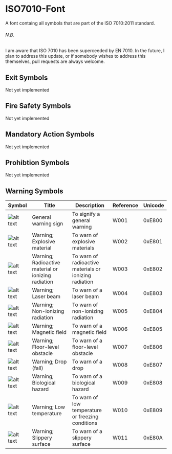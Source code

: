 ISO7010-Font
============

A font containg all symbols that are part of the ISO 7010:2011 standard.

###### N.B.
I am aware that ISO 7010 has been superceeded by EN 7010. In the future, I plan to address this update, or if somebody wishes to address this themselves, pull requests are always welcome.


## Exit Symbols
Not yet implemented

## Fire Safety Symbols
Not yet implemented

## Mandatory Action Symbols
Not yet implemented

## Prohibtion Symbols
Not yet implemented

## Warning Symbols

Symbol | Title | Description | Reference | Unicode
--- | --- | --- | --- | ---
![alt text](https://www.iso.org/iobp/graphics/grs/ISO008545_200.png "ISO 7010 W001") | General warning sign | To signify a general warning | W001 | 0xE800
![alt text](https://www.iso.org/iobp/graphics/grs/ISO008546_200.png "ISO 7010 W002") | Warning; Explosive material | To warn of explosive materials | W002 | 0xE801
![alt text](https://www.iso.org/iobp/graphics/grs/ISO008547_200.png "ISO 7010 W003") | Warning; Radioactive material or ionizing radiation | To warn of radioactive materials or ionizing radiation | W003 | 0xE802
![alt text](https://www.iso.org/iobp/graphics/grs/ISO008548_200.png "ISO 7010 W004") | Warning; Laser beam | To warn of a laser beam | W004 | 0xE803
![alt text](https://www.iso.org/iobp/graphics/grs/ISO008549_200.png "ISO 7010 W005") | Warning; Non-ionizing radiation | To warn of non-ionizing radiation | W005 | 0xE804
![alt text](https://www.iso.org/iobp/graphics/grs/ISO008550_200.png "ISO 7010 W006") | Warning; Magnetic field | To warn of a magnetic field | W006 | 0xE805
![alt text](https://www.iso.org/iobp/graphics/grs/ISO008551_200.png "ISO 7010 W007") | Warning; Floor-level obstacle | To warn of a floor-level obstacle | W007 | 0xE806
![alt text](https://www.iso.org/iobp/graphics/grs/ISO008552_200.png "ISO 7010 W008") | Warning; Drop (fall) | To warn of a drop | W008 | 0xE807
![alt text](https://www.iso.org/iobp/graphics/grs/ISO008553_200.png "ISO 7010 W009") | Warning; Biological hazard | To warn of a biological hazard | W009 | 0xE808
![alt text](https://www.iso.org/iobp/graphics/grs/ISO008554_200.png "ISO 7010 W010") | Warning; Low temperature | To warn of low temperature or freezing conditions | W010 | 0xE809
![alt text](https://www.iso.org/iobp/graphics/grs/ISO008555_200.png "ISO 7010 W011") | Warning; Slippery surface | To warn of a slippery surface | W011 | 0xE80A
